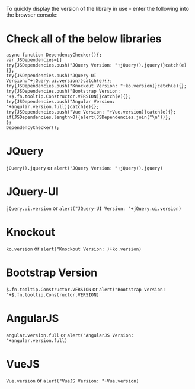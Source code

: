 To quickly display the version of the library in use - enter the following into the browser console:

# Check all of the below libraries

```
async function DependencyChecker(){;
var JSDependencies=[]
try{JSDependencies.push("JQuery Version: "+jQuery().jquery)}catch(e){};
try{JSDependencies.push("JQuery-UI Version:"+jQuery.ui.version)}catch(e){};
try{JSDependencies.push("Knockout Version: "+ko.version)}catch(e){};
try{JSDependencies.push("Bootstrap Version: "+$.fn.tooltip.Constructor.VERSION)}catch(e){};
try{JSDependencies.push("Angular Version: "+angular.version.full)}catch(e){};
try{JSDependencies.push("Vue Version: "+Vue.version)}catch(e){};
if(JSDependencies.length>0){alert(JSDependencies.join("\n"))};
};
DependencyChecker();
```

# JQuery


```jQuery().jquery``` or ```alert("JQuery Version: "+jQuery().jquery)```


# JQuery-UI


```jQuery.ui.version``` or ```alert("JQuery-UI Version: "+jQuery.ui.version)```


# Knockout
 

```ko.version``` or ```alert("Knockout Version: )+ko.version)```


# Bootstrap Version


```$.fn.tooltip.Constructor.VERSION``` or ```alert("Bootstrap Version: "+$.fn.tooltip.Constructor.VERSION)```


# AngularJS


```angular.version.full``` or ```alert("AngularJS Version: "+angular.version.full)```


# VueJS


```Vue.version``` or ```alert("VueJS Version: "+Vue.version)```
